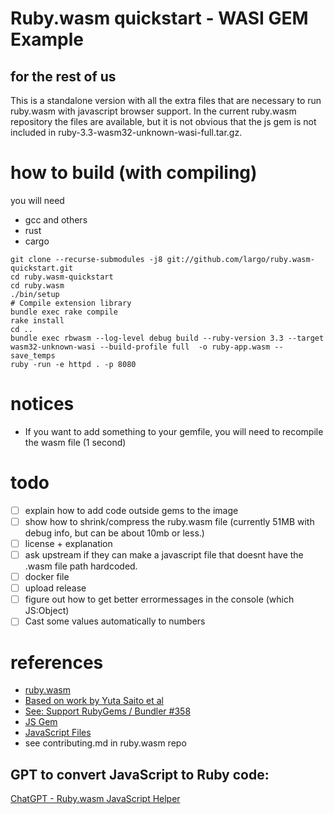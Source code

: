 # Ruby.wasm quickstart - WASI GEM Example
## for the rest of us

This is a standalone version with all the extra files that are necessary to run ruby.wasm with javascript browser support. In the current ruby.wasm repository the files are available, but it is not obvious that the js gem is not included in ruby-3.3-wasm32-unknown-wasi-full.tar.gz.

# how to build (with compiling)

you will need
- gcc and others 
- rust
- cargo

```shell
git clone --recurse-submodules -j8 git://github.com/largo/ruby.wasm-quickstart.git
cd ruby.wasm-quickstart
cd ruby.wasm
./bin/setup
# Compile extension library
bundle exec rake compile
rake install
cd ..
bundle exec rbwasm --log-level debug build --ruby-version 3.3 --target wasm32-unknown-wasi --build-profile full  -o ruby-app.wasm --save_temps
ruby -run -e httpd . -p 8080
```

# notices
- If you want to add something to your gemfile, you will need to recompile the wasm file (1 second)

# todo
- [ ] explain how to add  code outside gems to the image
- [ ] show how to shrink/compress the ruby.wasm file (currently 51MB with debug info, but can be about 10mb or less.)
- [ ] license + explanation
- [ ] ask upstream if they can make a javascript file that doesnt have the .wasm file path hardcoded. 
- [ ] docker file
- [ ] upload release
- [ ] figure out how to get better errormessages in the console (which JS:Object)
- [ ] Cast some values automatically to numbers

# references

- [ruby.wasm](https://github.com/ruby/ruby.wasm)
- [Based on work by Yuta Saito et al](https://github.com/kateinoigakukun)
- [See: Support RubyGems / Bundler #358 ](https://github.com/ruby/ruby.wasm/pull/358)
- [JS Gem](https://github.com/ruby/ruby.wasm/tree/main/packages/gems/js)
- [JavaScript Files](https://github.com/ruby/ruby.wasm/tree/main/packages/npm-packages/ruby-3.3-wasm-wasi)
- see contributing.md in ruby.wasm repo

## GPT to convert JavaScript to Ruby code:

[ChatGPT - Ruby.wasm JavaScript Helper](https://chat.openai.com/g/g-BrA8GwiLU-ruby-wasm-javascript-helper)